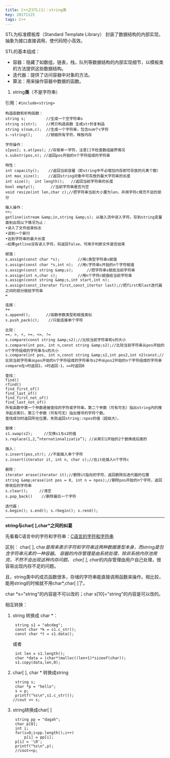 ```yaml
---
title: C++之STL(1)：string类
key: 20171125
tags: C++
---
```


STL为标准模板库（Standard Template Library）
封装了数据结构的内部实现，抽象为接口直接调用，使代码短小高效。

STL的基本组成：

- 容器：隐藏了如数组，链表，栈，队列等数据结构的内部实现细节，以模板类的方法提供这些数据结构。
- 迭代器：提供了访问容器中对象的方法。
- 算法：用来操作容器中数据的函数。

<!--more-->

1. string**类**（不是字符串）

引用：`#include<string>`

~~~
构造函数和析构函数： 
string s;         //生成一个空字符串s
string s(str);    //拷贝构造函数 生成str的复制品
string s(num,c);  //生成一个字符串，包含num个c字符
s.~string();      //销毁所有字符，释放内存

字符操作：
s[pos]; s.at(pos); //存取单一字符，注意[]不检查数组越界情况
s.substr(pos,n); //返回pos开始的n个字符组成的字符串

特性：
int capacity();    //返回当前容量（即string中不必增加内存即可存放的元素个数）
int max_size();    //返回string对象中可存放的最大字符串的长度
int size();  int length();   //返回当前字符串的长度
bool empty();       //当前字符串是否为空
void resize(int len,char c);//把字符串当前大小置为len，并用字符c填充不足的部分

输入操作：
>>;
getline(istream &amp;in,string &amp;s); 从输入流中读入字符，存到string变量
直到出现以下情况为止：
•读入了文件结束标志
•读到一个新行
•达到字符串的最大长度
–如果getline没有读入字符，将返回false，可用于判断文件是否结束

赋值：
s.assign(const char *s);        //用c类型字符串s赋值
s.assign(const char *s,int n);  //用c字符串s开始的n个字符赋值
s.assign(const string &amp;s);      //把字符串s赋给当前字符串
s.assign(int n,char c);         //用n个字符c赋值给当前字符串
s.assign(const string &amp;s,int start,int n);
s.assign(const_iterator first,const_itertor last);//把first和last迭代器之间的部分赋给字符串
=

连接：
+=
s.append();       //函数参数类型和赋值类似
s.push_pack(c);    //只能连接单个字符

比较：
==, >, <, >=, <=, !=
s.compare(const string &amp;s2);//比较当前字符串和s的大小
s.compare(int pos, int n,const string &amp;s2);//比较当前字符串从pos开始的n个字符组成的字符串与s的大小
s.compare(int pos, int n,const string &amp;s2,int pos2,int n2)const;//比较当前字符串从pos开始的n个字符组成的字符串与s2中从pos2开始的n个字符组成的字符串
compare在>时返回1，<时返回-1，==时返回0 

查找：
find() 
rfind() 
find_first_of() 
find_last_of() 
find_first_not_of() 
find_last_not_of()
所有函数中第一个参数是被查找的字符或字符串。第二个参数（可有可无）指出string内的搜寻起点索引，第三个参数（可有可无）指出搜寻的字符个数。
查找成功时返回所在位置，失败返回string::npos的值（超级大）。

替换：
s1.swap(s2);     //交换s1与s2的值
s.replace(1,2,”nternationalizatio”); //从索引1开始的2个替换成后面的 

插入：
s.insert(pos,str); //不能插入单个字符
s.insert(iterator it, int n, char c);//在it处插入n个字符c

删除：
iterator erase(iterator it);//删除it指向的字符，返回删除后迭代器的位置
string &amp;erase(int pos = 0, int n = npos);//删除pos开始的n个字符，返回修改后的字符串
s.clear();     //清空
s.pop_back()    //删除最后一个字符

迭代器：
s.begin(); s.end(); s.rbegin(); s.rend();
~~~

----------

**string与char[ ],char*之间的纠葛**

先看看C语言中的字符和字符串：[C语言的字符和字符串](https://yujunxie.github.io/2017/11/24/C%E8%AF%AD%E8%A8%80%E7%9A%84%E5%AD%97%E7%AC%A6%E5%92%8C%E5%AD%97%E7%AC%A6%E4%B8%B2.html)

区别：
char[ ], char*是用来表示字符和字符串这两种数据类型本身，而string是包含字符串元素的一种容器。
容器的内存管理是由系统处理，除非系统内存池用完，不然不会出现这种内存问题。
char[ ], char*的内存管理由用户自己处理，很容易出现内存不足的问题。

且，string类中的成员函数很多，存储的字符串能直接调用函数来操作。相比较，能用string的时候就不用char*,char[ ]了。

char *s="string"的内容是不可以改的；char s[10]="string"的内容是可以改的。

相互转换：

1. string 转换成 char *：

    	string s1 = "abcdeg";
    	const char *k = s1.c_str();
    	const char *t = s1.data();

	或者

    	int len = s1.length();
    	char *data = (char*)malloc((len+1)*sizeof(char));
    	s1.copy(data,len,0);

2. char[ ], char * 转换成string
	
		string s;
	   	char *p = "hello";
	   	s = p;
	   	printf("%s\n",s1.c_str());
	   //cout << s;

3. string转换成char[ ]

	    string pp = "dagah";
	    char p[8];
	    int i;
	    for(i=0;i<pp.length();i++)
	        p[i] = pp[i];
	    p[i] = '\0';
	    printf("%s\n",p);
	    //cout<<p;
